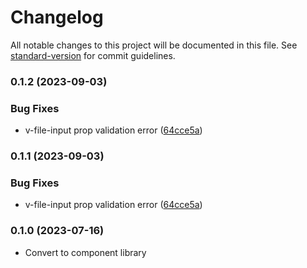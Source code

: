 # Changelog

All notable changes to this project will be documented in this file. See [standard-version](https://github.com/conventional-changelog/standard-version) for commit guidelines.

### 0.1.2 (2023-09-03)


### Bug Fixes

* v-file-input prop validation error ([64cce5a](https://github.com/fedorae-com/vfc/commit/64cce5a2b27a88ffff593aab90c694ad9641fff1))

### 0.1.1 (2023-09-03)


### Bug Fixes

* v-file-input prop validation error ([64cce5a](https://github.com/fedorae-com/vfc/commit/64cce5a2b27a88ffff593aab90c694ad9641fff1))

### 0.1.0 (2023-07-16)

- Convert to component library
